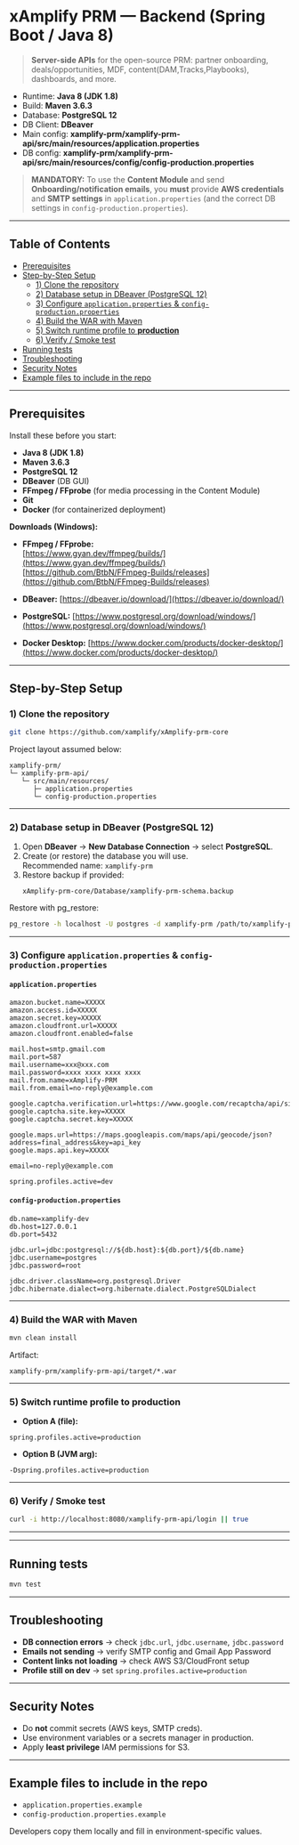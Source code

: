 # xAmplify PRM — Backend (Spring Boot / Java 8)

> **Server-side APIs** for the open-source PRM: partner onboarding, deals/opportunities, MDF, content(DAM,Tracks,Playbooks), dashboards, and more.

- Runtime: **Java 8 (JDK 1.8)**
- Build: **Maven 3.6.3**
- Database: **PostgreSQL 12**
- DB Client: **DBeaver**
- Main config: **xamplify-prm/xamplify-prm-api/src/main/resources/application.properties**
- DB config: **xamplify-prm/xamplify-prm-api/src/main/resources/config/config-production.properties**


> **MANDATORY:** To use the **Content Module** and send **Onboarding/notification emails**, you **must** provide **AWS credentials** and **SMTP settings** in `application.properties` (and the correct DB settings in `config-production.properties`).

---

## Table of Contents

- [Prerequisites](#prerequisites)
- [Step-by-Step Setup](#step-by-step-setup)
  - [1) Clone the repository](#1-clone-the-repository)
  - [2) Database setup in DBeaver (PostgreSQL 12)](#2-database-setup-in-dbeaver-postgresql-12)
  - [3) Configure ](#3-configure-applicationproperties--config-productionproperties)[`application.properties`](#3-configure-applicationproperties--config-productionproperties)[ & ](#3-configure-applicationproperties--config-productionproperties)[`config-production.properties`](#3-configure-applicationproperties--config-productionproperties)
  - [4) Build the WAR with Maven](#4-build-the-war-with-maven)
  - [5) Switch runtime profile to ](#5-switch-runtime-profile-to-production)[**production**](#5-switch-runtime-profile-to-production)
  - [6) Verify / Smoke test](#6-verify--smoke-test)
- [Running tests](#running-tests)
- [Troubleshooting](#troubleshooting)
- [Security Notes](#security-notes)
- [Example files to include in the repo](#example-files-to-include-in-the-repo)

---

## Prerequisites

Install these before you start:

- **Java 8 (JDK 1.8)**
- **Maven 3.6.3**
- **PostgreSQL 12**
- **DBeaver** (DB GUI)
- **FFmpeg / FFprobe** (for media processing in the Content Module)
- **Git**
- **Docker** (for containerized deployment)

**Downloads (Windows):**

- **FFmpeg / FFprobe:**  
  [https://www.gyan.dev/ffmpeg/builds/](https://www.gyan.dev/ffmpeg/builds/)  
  [https://github.com/BtbN/FFmpeg-Builds/releases](https://github.com/BtbN/FFmpeg-Builds/releases)

- **DBeaver:** [https://dbeaver.io/download/](https://dbeaver.io/download/)

- **PostgreSQL:** [https://www.postgresql.org/download/windows/](https://www.postgresql.org/download/windows/)

- **Docker Desktop:** [https://www.docker.com/products/docker-desktop/](https://www.docker.com/products/docker-desktop/)

---

## Step-by-Step Setup

### 1) Clone the repository

```bash
git clone https://github.com/xamplify/xAmplify-prm-core
```

Project layout assumed below:

```
xamplify-prm/
└─ xamplify-prm-api/
   └─ src/main/resources/
      ├─ application.properties
      └─ config-production.properties
```

---

### 2) Database setup in DBeaver (PostgreSQL 12)

1. Open **DBeaver** → **New Database Connection** → select **PostgreSQL**.
2. Create (or restore) the database you will use.  
   Recommended name: `xamplify-prm`
3. Restore backup if provided:  
   ```
   xAmplify-prm-core/Database/xamplify-prm-schema.backup
   ```

Restore with pg_restore:

```bash
pg_restore -h localhost -U postgres -d xamplify-prm /path/to/xamplify-prm-schema.backup
```

---

### 3) Configure `application.properties` & `config-production.properties`

#### `application.properties`

```properties
amazon.bucket.name=XXXXX
amazon.access.id=XXXXX
amazon.secret.key=XXXXX
amazon.cloudfront.url=XXXXX
amazon.cloudfront.enabled=false

mail.host=smtp.gmail.com
mail.port=587
mail.username=xxx@xxx.com
mail.password=xxxx xxxx xxxx xxxx
mail.from.name=xAmplify-PRM
mail.from.email=no-reply@example.com

google.captcha.verification.url=https://www.google.com/recaptcha/api/siteverify
google.captcha.site.key=XXXXX
google.captcha.secret.key=XXXXX

google.maps.url=https://maps.googleapis.com/maps/api/geocode/json?address=final_address&key=api_key
google.maps.api.key=XXXXX

email=no-reply@example.com

spring.profiles.active=dev
```

#### `config-production.properties`

```properties
db.name=xamplify-dev
db.host=127.0.0.1
db.port=5432

jdbc.url=jdbc:postgresql://${db.host}:${db.port}/${db.name}
jdbc.username=postgres
jdbc.password=root

jdbc.driver.className=org.postgresql.Driver
jdbc.hibernate.dialect=org.hibernate.dialect.PostgreSQLDialect
```

---

### 4) Build the WAR with Maven

```bash
mvn clean install
```

Artifact:

```
xamplify-prm/xamplify-prm-api/target/*.war
```

---

### 5) Switch runtime profile to **production**

- **Option A (file):**

```properties
spring.profiles.active=production
```

- **Option B (JVM arg):**

```
-Dspring.profiles.active=production
```

---

### 6) Verify / Smoke test

```bash
curl -i http://localhost:8080/xamplify-prm-api/login || true
```

---

---

## Running tests

```bash
mvn test
```

---

## Troubleshooting

- **DB connection errors** → check `jdbc.url`, `jdbc.username`, `jdbc.password`
- **Emails not sending** → verify SMTP config and Gmail App Password
- **Content links not loading** → check AWS S3/CloudFront setup
- **Profile still on dev** → set `spring.profiles.active=production`

---

## Security Notes

- Do **not** commit secrets (AWS keys, SMTP creds).
- Use environment variables or a secrets manager in production.
- Apply **least privilege** IAM permissions for S3.

---

## Example files to include in the repo

- `application.properties.example`
- `config-production.properties.example`

Developers copy them locally and fill in environment-specific values.
